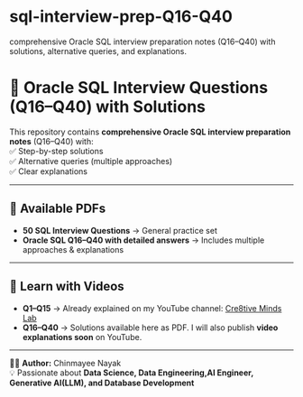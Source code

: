 # sql-interview-prep-Q16-Q40
comprehensive Oracle SQL interview preparation notes (Q16–Q40) with solutions, alternative queries, and explanations. 

# 📘 Oracle SQL Interview Questions (Q16–Q40) with Solutions  

This repository contains **comprehensive Oracle SQL interview preparation notes** (Q16–Q40) with:  
✅ Step-by-step solutions  
✅ Alternative queries (multiple approaches)  
✅ Clear explanations  

---

## 📂 Available PDFs
- **50 SQL Interview Questions** → General practice set  
- **Oracle SQL Q16–Q40 with detailed answers** → Includes multiple approaches & explanations  

---

## 🎥 Learn with Videos  
- **Q1–Q15** → Already explained on my YouTube channel: [Cre8tive Minds Lab](https://www.youtube.com/@Cre8tiveMindsLab)  
- **Q16–Q40** → Solutions available here as PDF. I will also publish **video explanations soon** on YouTube.  

---

👩‍💻 **Author:** Chinmayee Nayak  
💡 Passionate about **Data Science, Data Engineering,AI Engineer, Generative AI(LLM), and Database Development**
